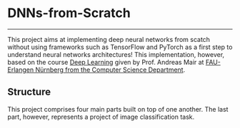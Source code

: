 # DNNs-from-Scratch
---
This project aims at implementing deep neural networks from scatch without using frameworks such as TensorFlow and PyTorch as a first step to understand neural networks architectures! This implementation, however, based on the course [Deep Learning](https://www.youtube.com/watch?v=SCFToE1vM2U&list=PLpOGQvPCDQzvJEPFUQ3mJz72GJ95jyZTh) given by Prof. Andreas Mair at [FAU-Erlangen Nürnberg from the Computer Science Department](https://www.tf.fau.eu/faculty-of-engineering/departments-and-chairs/computer-science/).

## Structure
This project comprises four main parts built on top of one another. The last part, however, represents a project of image classification task.



